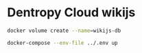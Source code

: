# Dentropy Cloud wikijs

``` bash
docker volume create --name=wikijs-db

docker-compose --env-file ../.env up
```